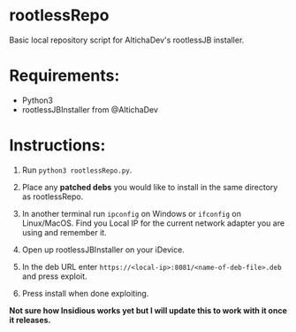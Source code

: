 # rootlessRepo
Basic local repository script for AltichaDev's rootlessJB installer.

# Requirements:

- Python3
- rootlessJBInstaller from @AltichaDev

# Instructions:

1. Run `python3 rootlessRepo.py`.

2. Place any **patched debs** you would like to install in the same directory as rootlessRepo.

3. In another terminal run `ipconfig` on Windows or `ifconfig` on Linux/MacOS. Find you Local IP for the current network adapter you are using and remember it.

4. Open up rootlessJBInstaller on your iDevice. 

5. In the deb URL enter `https://<local-ip>:8081/<name-of-deb-file>.deb` and press exploit.

6. Press install when done exploiting.

**Not sure how Insidious works yet but I will update this to work with it once it releases.**
